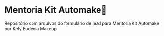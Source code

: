 # Mentoria Kit Automake:lipstick:
Repositório com arquivos do formulário de lead para Mentoria Kit Automake por Kely Eudenia Makeup
